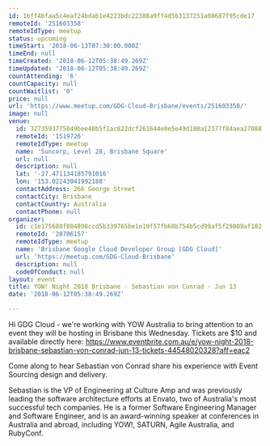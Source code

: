 ```yaml
---
id: 1bff4bfaa5c4eaf24bdab1e4223bdc22388a9ff4d563137251a08687f95cde17
remoteId: '251603358'
remoteIdType: meetup
status: upcoming
timeStart: '2018-06-13T07:30:00.000Z'
timeEnd: null
timeCreated: '2018-06-12T05:38:49.269Z'
timeUpdated: '2018-06-12T05:38:49.269Z'
countAttending: '6'
countCapacity: null
countWaitlist: '0'
price: null
url: 'https://www.meetup.com/GDG-Cloud-Brisbane/events/251603358/'
image: null
venue:
  id: 3273593775049bee48b5f1ac822dcf261644e0e5e49d180a12377f84aea27088
  remoteId: '1519726'
  remoteIdType: meetup
  name: 'Suncorp, Level 28, Brisbane Square'
  url: null
  description: null
  lat: '-27.471134185791016'
  lon: '153.02243041992188'
  contactAddress: 266 George Street
  contactCity: Brisbane
  contactCountry: Australia
  contactPhone: null
organizer:
  id: c1e175688f884898ccd5b339765be1e19f57fb68b754b5cd99af5f29809af102
  remoteId: '20706157'
  remoteIdType: meetup
  name: 'Brisbane Google Cloud Developer Group [GDG Cloud]'
  url: 'https://meetup.com/GDG-Cloud-Brisbane'
  description: null
  codeOfConduct: null
layout: event
title: YOW! Night 2018 Brisbane - Sebastian von Conrad - Jun 13
date: '2018-06-12T05:38:49.269Z'

---
```

<p>Hi GDG Cloud - we're working with YOW Australia to bring attention to an event they will be hosting in Brisbane this Wednesday. Tickets are $10 and available directly here: <a href="https://www.eventbrite.com.au/e/yow-night-2018-brisbane-sebastian-von-conrad-jun-13-tickets-44548020328?aff=eac2" class="linkified">https://www.eventbrite.com.au/e/yow-night-2018-brisbane-sebastian-von-conrad-jun-13-tickets-44548020328?aff=eac2</a></p> <p>Come along to hear Sebastian von Conrad share his experience with Event Sourcing design and delivery.</p> <p>Sebastian is the VP of Engineering at Culture Amp and was previously leading the software architecture efforts at Envato, two of Australia's most successful tech companies. He is a former Software Engineering Manager and Software Engineer, and is an award-winning speaker at conferences in Australia and abroad, including YOW!, SATURN, Agile Australia, and RubyConf.</p>
